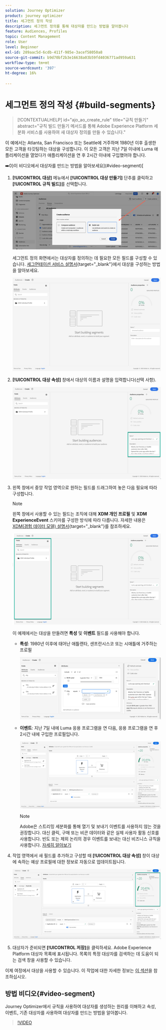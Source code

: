 ```yaml
---
solution: Journey Optimizer
product: journey optimizer
title: 세그먼트 정의 작성
description: 세그먼트 정의를 통해 대상자를 만드는 방법을 알아봅니다
feature: Audiences, Profiles
topic: Content Management
role: User
level: Beginner
exl-id: 289aac5d-6cdb-411f-985e-3acef58050a8
source-git-commit: b9d70bf2b3e16638a03b59fd4036771ad959a631
workflow-type: tm+mt
source-wordcount: '397'
ht-degree: 16%

---
```


# 세그먼트 정의 작성 {#build-segments}

>[!CONTEXTUALHELP]
>id="ajo_ao_create_rule"
>title="규칙 만들기"
>abstract="규칙 빌드 만들기 메서드를 통해 Adobe Experience Platform 세분화 서비스를 사용하여 새 대상자 정의를 만들 수 있습니다."

이 예에서는 Atlanta, San Francisco 또는 Seattle에 거주하며 1980년 이후 출생한 모든 고객을 타깃팅하는 대상을 구성합니다. 이 모든 고객은 지난 7일 이내에 Luma 애플리케이션을 열었다가 애플리케이션을 연 후 2시간 이내에 구입했어야 합니다.

➡️0}이 비디오에서 대상자를 만드는 방법을 알아보세요](#video-segment)[

1. **[!UICONTROL 대상]** 메뉴에서 **[!UICONTROL 대상 만들기]** 단추를 클릭하고 **[!UICONTROL 규칙 빌드]**&#x200B;를 선택합니다.

   ![](assets/create-segment.png)

   세그먼트 정의 화면에서는 대상자를 정의하는 데 필요한 모든 필드를 구성할 수 있습니다. [세그먼테이션 서비스 설명서](https://experienceleague.adobe.com/docs/experience-platform/segmentation/ui/overview.html?lang=ko){target="_blank"}에서 대상을 구성하는 방법을 알아보세요.

   ![](assets/segment-builder.png)

1. **[!UICONTROL 대상 속성]** 창에서 대상의 이름과 설명을 입력합니다(선택 사항).

   ![](assets/segment-properties.png)

1. 왼쪽 창에서 중앙 작업 영역으로 원하는 필드를 드래그하여 놓은 다음 필요에 따라 구성합니다.

   >[!NOTE]
   >
   >왼쪽 창에서 사용할 수 있는 필드는 조직에 대해 **XDM 개인 프로필** 및 **XDM ExperienceEvent** 스키마를 구성한 방식에 따라 다릅니다.  자세한 내용은 [XDM(경험 데이터 모델) 설명서](https://experienceleague.adobe.com/docs/experience-platform/xdm/home.html?lang=ko-KR){target="_blank"}를 참조하세요.

   ![](assets/drag-fields.png)

   이 예제에서는 대상을 만들려면 **특성** 및 **이벤트** 필드를 사용해야 합니다.

   * **특성**: 1980년 이후에 태어난 애틀랜타, 샌프란시스코 또는 시애틀에 거주하는 프로필

     ![](assets/add-attributes.png)

   * **이벤트**: 지난 7일 내에 Luma 응용 프로그램을 연 다음, 응용 프로그램을 연 후 2시간 내에 구입한 프로필입니다.

     ![](assets/add-events.png)

     >[!NOTE]
     >
     >Adobe은 스트리밍 세분화를 통해 열기 및 보내기 이벤트를 사용하지 않는 것을 권장합니다. 대신 클릭, 구매 또는 비콘 데이터와 같은 실제 사용자 활동 신호를 사용합니다. 빈도 또는 제외 논리의 경우 이벤트를 보내는 대신 비즈니스 규칙을 사용합니다. [자세히 알아보기](about-audiences.md#open-and-send-event-guardrails)

1. 작업 영역에서 새 필드를 추가하고 구성할 때 **[!UICONTROL 대상 속성]** 창이 대상에 속하는 예상 프로필에 대한 정보로 자동으로 업데이트됩니다.

   ![](assets/segment-estimate.png)

1. 대상자가 준비되면 **[!UICONTROL 저장]**&#x200B;을 클릭하세요. Adobe Experience Platform 대상자 목록에 표시됩니다. 목록의 특정 대상자를 검색하는 데 도움이 되는 검색 창을 사용할 수 있습니다.

이제 여정에서 대상을 사용할 수 있습니다. 이 작업에 대한 자세한 정보는 [이 섹션](../audience/about-audiences.md)을 참조하십시오.

## 방법 비디오{#video-segment}

Journey Optimizer에서 규칙을 사용하여 대상자를 생성하는 원리를 이해하고 속성, 이벤트, 기존 대상자를 사용하여 대상자를 만드는 방법을 알아봅니다.

>[!VIDEO](https://video.tv.adobe.com/v/3425020?quality=12)
